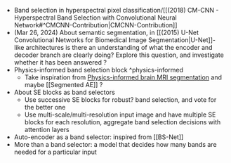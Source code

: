- Band selection in hyperspectral pixel classification/[[(2018) CM-CNN - Hyperspectral Band Selection with Convolutional Neural Network#^CMCNN-Contribution|CMCNN-Contribution]]
- (Mar 26, 2024) About semantic segmentation, in [[(2015) U-Net Convolutional Networks for Biomedical Image Segmentation|U-Net]]-like architectures is there an understanding of what the encoder and decoder branch are clearly doing? Explore this question, and investigate whether it has been answered ?
- Physics-informed band selection block ^physics-informed
	- Take inspiration from [Physics-informed brain MRI segmentation](https://arxiv.org/pdf/2001.10767) and maybe [[Segmented AE]] ?
- About SE blocks as band selectors
	- Use successive SE blocks for robust? band selection, and vote for the better one
	- Use multi-scale/multi-resolution input image and have multiple SE blocks for each resolution, aggregate band selection decisions with attention layers
- Auto-encoder as a band selector: inspired from [[BS-Net]] 
- More than a band selector: a model that decides how many bands are needed for a particular input